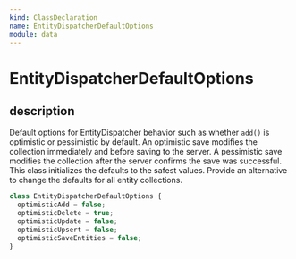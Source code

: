 ```yaml
---
kind: ClassDeclaration
name: EntityDispatcherDefaultOptions
module: data
---
```


# EntityDispatcherDefaultOptions

## description

Default options for EntityDispatcher behavior
such as whether `add()` is optimistic or pessimistic by default.
An optimistic save modifies the collection immediately and before saving to the server.
A pessimistic save modifies the collection after the server confirms the save was successful.
This class initializes the defaults to the safest values.
Provide an alternative to change the defaults for all entity collections.

```ts
class EntityDispatcherDefaultOptions {
  optimisticAdd = false;
  optimisticDelete = true;
  optimisticUpdate = false;
  optimisticUpsert = false;
  optimisticSaveEntities = false;
}
```
